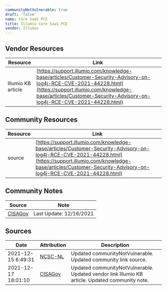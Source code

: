 ```yaml
---
communityNotVulnerable: true
draft: 'false'
name: Core SaaS PCE
title: Illumio Core SaaS PCE
vendor: Illumio
---
```


## Vendor Resources
| Resource | Link |
| --- | --- |
| Illumio KB article | [https://support.illumio.com/knowledge-base/articles/Customer-Security-Advisory-on-log4j-RCE-CVE-2021-44228.html](https://support.illumio.com/knowledge-base/articles/Customer-Security-Advisory-on-log4j-RCE-CVE-2021-44228.html) |

## Community Resources
| Resource | Link |
| --- | --- |
| source | [https://support.illumio.com/knowledge-base/articles/Customer-Security-Advisory-on-log4j-RCE-CVE-2021-44228.html](https://support.illumio.com/knowledge-base/articles/Customer-Security-Advisory-on-log4j-RCE-CVE-2021-44228.html) |

## Community Notes
| Source | Note |
| --- | --- |
| [CISAGov](https://raw.githubusercontent.com/cisagov/log4j-affected-db/develop/README.md) | Last Update: 12/16/2021 |

## Sources
| Date | Attribution | Description |
| --- | --- | --- |
| 2021-12-15 6:49:31 | [NCSC-NL](https://github.com/NCSC-NL/log4shell/blob/main/software/README.md) | Updated communityNotVulnerable. Updated community link source.  |
| 2021-12-17 18:01:10 | [CISAGov](https://raw.githubusercontent.com/cisagov/log4j-affected-db/develop/README.md) | Updated communityNotVulnerable. Updated vendor link Illumio KB article. Updated community note.  |

